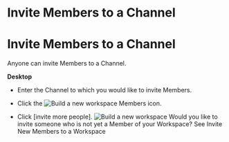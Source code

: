 # Invite Members to a Channel

Invite Members to a Channel
===========================

 Anyone can invite Members to a Channel.



**Desktop** 

* Enter the Channel to which you would like to invite Members.


* Click the ![Build a new workspace](https://files.swit.io/help_image/GS_04_Member_icon.png) Members icon.


* Click [invite more people]. ![Build a new workspace](https://files.swit.io/help_image/FB_MC3_Invite.png) 
  Would you like to invite someone who is not yet a Member of your Workspace? See Invite New Members to a Workspace

 